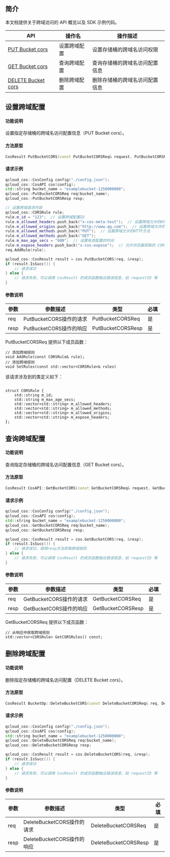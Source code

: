 ## 简介

本文档提供关于跨域访问的 API 概览以及 SDK 示例代码。

| API                                                          | 操作名       | 操作描述                       |
| ------------------------------------------------------------ | ------------ | ------------------------------ |
| [PUT Bucket cors](https://cloud.tencent.com/document/product/436/8279) | 设置跨域配置 | 设置存储桶的跨域名访问权限     |
| [GET Bucket cors](https://cloud.tencent.com/document/product/436/8274) | 查询跨域配置 | 查询存储桶的跨域名访问配置信息 |
| [DELETE Bucket cors](https://cloud.tencent.com/document/product/436/8283) | 删除跨域配置 | 删除存储桶的跨域名访问配置信息 |

## 设置跨域配置

#### 功能说明

设置指定存储桶的跨域名访问配置信息（PUT Bucket cors）。

#### 方法原型

```cpp
CosResult PutBucketCORS(const PutBucketCORSReq& request, PutBucketCORSResp* response);
```

#### 请求示例

```cpp
qcloud_cos::CosConfig config("./config.json");
qcloud_cos::CosAPI cos(config);
std::string bucket_name = "examplebucket-1250000000";
qcloud_cos::PutBucketCORSReq req(bucket_name);
qcloud_cos::PutBucketCORSResp resp;

// 设置跨域请求内容
qcloud_cos::CORSRule rule;
rule.m_id = "123";  // 设置跨域配置ID
rule.m_allowed_headers.push_back("x-cos-meta-test");  // 设置跨域允许的HTTP请求头部
rule.m_allowed_origins.push_back("http://www.qq.com");  // 设置跨域允许的来源域名
rule.m_allowed_methods.push_back("PUT");  // 设置跨域允许的HTTP方法
rule.m_allowed_methods.push_back("GET");
rule.m_max_age_secs = "600";  // 设置有效配置的时间
rule.m_expose_headers.push_back("x-cos-expose");  // 允许浏览器获取的 CORS 请求响应中的头部
req.AddRule(rule);

qcloud_cos::CosResult result = cos.PutBucketCORS(req, &resp);
if (result.IsSucc()) {
	// 请求成功
} else {
    // 请求失败，可以调用 CosResult 的成员函数输出错误信息，如 requestID 等
}

```


#### 参数说明

| 参数 | 参数描述                | 类型             | 必填  |
| ---- | ------------------------| -----------------| ------|
| req  | PutBucketCORS操作的请求 | PutBucketCORSReq | 是    |
| resp | PutBucketCORS操作的响应 | PutBucketCORSResp| 是    |


PutBucketCORSReq 提供以下成员函数：

```
// 添加跨域规则
void AddRule(const CORSRule& rule);
// 添加跨域规则
void SetRules(const std::vector<CORSRule>& rules)
```

该请求涉及到的类定义如下：

```

struct CORSRule {
    std::string m_id;
    std::string m_max_age_secs;
    std::vector<std::string> m_allowed_headers;
    std::vector<std::string> m_allowed_methods;
    std::vector<std::string> m_allowed_origins;
    std::vector<std::string> m_expose_headers;
};

```

## 查询跨域配置

#### 功能说明

查询指定存储桶的跨域名访问配置信息（GET Bucket cors）。

#### 方法原型

```cpp
CosResult CosAPI::GetBucketCORS(const GetBucketCORSReq& request, GetBucketCORSResp* response);
```

#### 请求示例

```cpp
qcloud_cos::CosConfig config("./config.json");
qcloud_cos::CosAPI cos(config);
std::string bucket_name = "examplebucket-1250000000";
qcloud_cos::GetBucketCORSReq req(bucket_name);
qcloud_cos::GetBucketCORSResp resp;

qcloud_cos::CosResult result = cos.GetBucketCORS(req, &resp);
if (result.IsSucc()) {
	// 请求成功，调用resp方法获取跨域规则
} else {
    // 请求失败，可以调用 CosResult 的成员函数输出错误信息，如 requestID 等
}
```


#### 参数说明

| 参数 | 参数描述                | 类型             | 必填  |
| ---- | ------------------------| -----------------| ------|
| req  | GetBucketCORS操作的请求 | GetBucketCORSReq | 是    |
| resp | GetBucketCORS操作的响应 | GetBucketCORSResp| 是    |


GetBucketCORSReq 提供以下成员函数：

```
// 从响应中获取跨域规则
std::vector<CORSRule> GetCORSRules() const;
```

## 删除跨域配置

#### 功能说明

删除指定存储桶的跨域名访问配置（DELETE Bucket cors）。

#### 方法原型

```cpp
CosResult BucketOp::DeleteBucketCORS(const DeleteBucketCORSReq& req, DeleteBucketCORSResp* resp);
```

#### 请求示例

```cpp
qcloud_cos::CosConfig config("./config.json");
qcloud_cos::CosAPI cos(config);
std::string bucket_name = "examplebucket-1250000000";
qcloud_cos::DeleteBucketCORSReq req(bucket_name);
qcloud_cos::DeleteBucketCORSResp resp;

qcloud_cos::CosResult result = cos.DeleteBucketCORS(req, &resp);
if (result.IsSucc()) {
	// 请求成功
} else {
    // 请求失败，可以调用 CosResult 的成员函数输出错误信息，如 requestID 等
}
```

#### 参数说明

| 参数 | 参数描述                   | 类型                | 必填  |
| ---- | ---------------------------| --------------------| ------|
| req  | DeleteBucketCORS操作的请求 | DeleteBucketCORSReq | 是    |
| resp | DeleteBucketCORS操作的响应 | DeleteBucketCORSResp| 是    |

